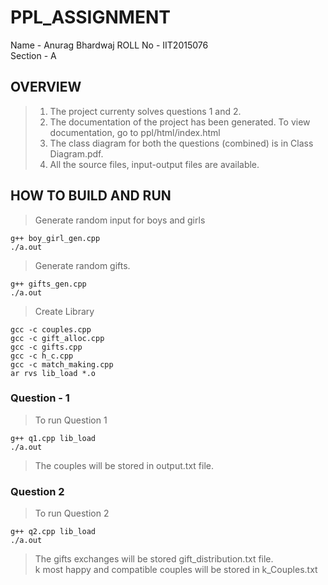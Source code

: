 # PPL_ASSIGNMENT
Name - Anurag Bhardwaj
ROLL No - IIT2015076  
Section - A

## OVERVIEW
> 1) The project currenty solves questions 1 and 2.  
> 2) The documentation of the project has been generated. To view documentation, go to ppl/html/index.html  
> 3) The class diagram for both the questions (combined) is in Class Diagram.pdf.  
> 4) All the source files, input-output files are available.  
  
## HOW TO BUILD AND RUN

> Generate random input for boys and girls
```
g++ boy_girl_gen.cpp
./a.out
```
> Generate random gifts.
```
g++ gifts_gen.cpp
./a.out
```
> Create Library
```
gcc -c couples.cpp
gcc -c gift_alloc.cpp
gcc -c gifts.cpp
gcc -c h_c.cpp
gcc -c match_making.cpp
ar rvs lib_load *.o 
```
### Question - 1

> To run Question 1
```
g++ q1.cpp lib_load
./a.out
```
> The couples will be stored in output.txt file.
### Question 2

> To run Question 2
```
g++ q2.cpp lib_load
./a.out
```

> The gifts exchanges will be stored gift_distribution.txt file.  
> k most happy and compatible couples will be stored in k_Couples.txt  